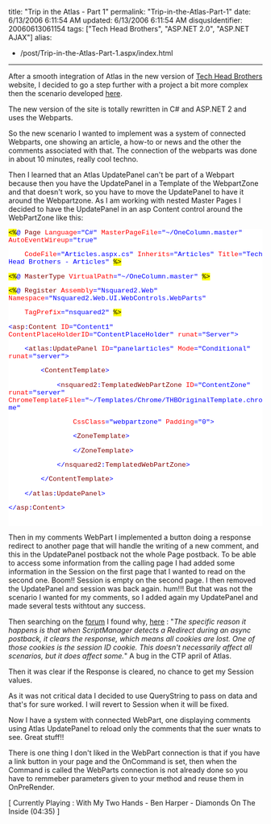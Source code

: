 title: "Trip in the Atlas - Part 1"
permalink: "Trip-in-the-Atlas-Part-1"
date: 6/13/2006 6:11:54 AM
updated: 6/13/2006 6:11:54 AM
disqusIdentifier: 20060613061154
tags: ["Tech Head Brothers", "ASP.NET 2.0", "ASP.NET AJAX"]
alias:
 - /post/Trip-in-the-Atlas-Part-1.aspx/index.html
---



After a smooth integration of Atlas in the new version of [Tech Head Brothers](http://www.techheadbrothers.com/) website, I 
decided to go a step further with a project a bit more complex then the scenario 
developed [here](http://weblogs.asp.net/lkempe/archive/2006/04/15/443019.aspx).
<!-- more -->

The new version of the site is totally rewritten in C# and ASP.NET 2 and uses 
the Webparts.

So the new scenario I wanted to implement was a system of connected Webparts, 
one showing an article, a how-to or news and the other the 
comments associated with that. The connection of the webparts was done in 
about 10 minutes, really cool techno.

Then I learned that an Atlas UpdatePanel can't be part of a Webpart because 
then you have the UpdatePanel in a Template of the WebpartZone and that doesn't 
work, so you have to move the UpdatePanel to have it around the Webpartzone. As 
I am working with nested Master Pages I decided to have the UpdatePanel in 
an asp Content control around the WebPartZone like this:

<style type="text/css"> .cf { font-family: Courier New; font-size: 10pt; color: black; background: white; } .cl { margin: 0px; } .cb1 { background: yellow; } .cb2 { color: blue; } .cb3 { color: maroon; } .cb4 { color: red; } </style>

<div class="cf">


<span class="cb1"><%</span><span class="cb2">@</span> <span class="cb3">Page</span> <span class="cb4">Language</span><span class="cb2">="C#"</span> <span class="cb4">MasterPageFile</span><span class="cb2">="~/OneColumn.master"</span> <span class="cb4">AutoEventWireup</span><span class="cb2">="true"</span>

    <span class="cb4">CodeFile</span><span class="cb2">="Articles.aspx.cs"</span> <span class="cb4">Inherits</span><span class="cb2">="Articles"</span> <span class="cb4">Title</span><span class="cb2">="Tech 
Head Brothers - Articles"</span> <span class="cb1">%></span>

<span class="cb1"><%</span><span class="cb2">@</span> <span class="cb3">MasterType</span> <span class="cb4">VirtualPath</span><span class="cb2">="~/OneColumn.master"</span> <span class="cb1">%></span>

<span class="cb1"><%</span><span class="cb2">@</span> <span class="cb3">Register</span> <span class="cb4">Assembly</span><span class="cb2">="Nsquared2.Web"</span> <span class="cb4">Namespace</span><span class="cb2">="Nsquared2.Web.UI.WebControls.WebParts"</span>

    <span class="cb4">TagPrefix</span><span class="cb2">="nsquared2"</span> <span class="cb1">%></span>

<span class="cb2"><</span><span class="cb3">asp</span><span class="cb2">:</span><span class="cb3">Content</span> <span class="cb4">ID</span><span class="cb2">="Content1"</span> <span class="cb4">ContentPlaceHolderID</span><span class="cb2">="ContentPlaceHolder"</span> <span class="cb4">runat</span><span class="cb2">="Server"></span>

    <span class="cb2"><</span><span class="cb3">atlas</span><span class="cb2">:</span><span class="cb3">UpdatePanel</span> 
<span class="cb4">ID</span><span class="cb2">="panelarticles"</span> <span class="cb4">Mode</span><span class="cb2">="Conditional"</span> <span class="cb4">runat</span><span class="cb2">="server"></span>

        <span class="cb2"><</span><span class="cb3">ContentTemplate</span><span class="cb2">></span>

            <span class="cb2"><</span><span class="cb3">nsquared2</span><span class="cb2">:</span><span class="cb3">TemplatedWebPartZone</span> <span class="cb4">ID</span><span class="cb2">="ContentZone"</span> <span class="cb4">runat</span><span class="cb2">="server"</span> <span class="cb4">ChromeTemplateFile</span><span class="cb2">="~/Templates/Chrome/THBOriginalTemplate.chrome"</span>

                <span class="cb4">CssClass</span><span class="cb2">="webpartzone"</span> <span class="cb4">Padding</span><span class="cb2">="0"></span>

                <span class="cb2"><</span><span class="cb3">ZoneTemplate</span><span class="cb2">></span>

                <span class="cb2"></</span><span class="cb3">ZoneTemplate</span><span class="cb2">></span>

            <span class="cb2"></</span><span class="cb3">nsquared2</span><span class="cb2">:</span><span class="cb3">TemplatedWebPartZone</span><span class="cb2">></span>

        <span class="cb2"></</span><span class="cb3">ContentTemplate</span><span class="cb2">></span>

    <span class="cb2"></</span><span class="cb3">atlas</span><span class="cb2">:</span><span class="cb3">UpdatePanel</span><span class="cb2">></span>

<span class="cb2"></</span><span class="cb3">asp</span><span class="cb2">:</span><span class="cb3">Content</span><span class="cb2">></span>

<span class="cb2"></span> 
</div>


Then in my comments WebPart I implemented a button doing a 
response redirect to another page that will handle the writing of a new comment, 
and this in the UpdatePanel postback not the whole Page postback. To be able to 
access some information from the calling page I had added some information in 
the Session on the first page that I wanted to read on the second one. Boom!! 
Session is empty on the second page. I then removed the UpdatePanel and session 
was back again. hum!!! But that was not the scenario I wanted for my comments, 
so I added again my UpdatePanel and made several tests withtout any success. 


Then searching on the [forum](http://forums.asp.net/default.aspx?GroupID=34) I found why, [here](http://forums.asp.net/thread/1241741.aspx) : "*The 
specific reason it happens is that when ScriptManager detects a Redirect during 
an async postback, it clears the response, which means all cookies are lost. One 
of those cookies is the session ID cookie. This doesn't necessarily affect all 
scenarios, but it does affect some.*" A bug in the CTP april of Atlas.

Then it was clear if the Response is cleared, no chance to get my 
Session values.

As it was not critical data I decided to use QueryString to pass 
on data and that's for sure worked. I will revert to Session when it will be 
fixed.

Now I have a system with connected WebPart, one displaying 
comments using Atlas UpdatePanel to reload only the comments that the suer wnats 
to see. Great stuff!!

There is one thing I don't liked in the WebPart connection is 
that if you have a link button in your page and the OnCommand is set, then when 
the Command is called the WebParts connection is not already done so you have to 
remmeber parameters given to your method and reuse them in OnPreRender.

[ Currently Playing : With My Two Hands - Ben Harper - Diamonds 
On The Inside (04:35) ]
